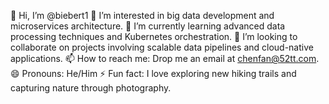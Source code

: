 👋 Hi, I’m @biebert1
👀 I’m interested in big data development and microservices architecture.
🌱 I’m currently learning advanced data processing techniques and Kubernetes orchestration.
💞️ I’m looking to collaborate on projects involving scalable data pipelines and cloud-native applications.
📫 How to reach me: Drop me an email at chenfan@52tt.com.
😄 Pronouns: He/Him
⚡ Fun fact: I love exploring new hiking trails and capturing nature through photography.

